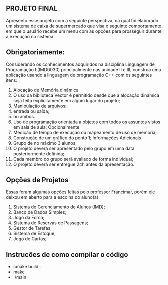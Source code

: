 ## PROJETO FINAL

Apresento esse projeto com a seguinte perspectiva, na qual foi elaborado um sistema de caixa de supermercado
que visa o seguinte comportamento, em que o usuário recebe um menu com as opções para prosseguir durante a execução no sistema.

## Obrigatoriamente:

Considerando os conhecimentos adquiridos na disciplina Linguagem de Programação I (IMD0030) principalmente nas unidade II e III, construa uma aplicação usando a linguagem de programação C++ com os seguintes itens:

1. Alocação de Memória dinâmica
1. O uso da biblioteca Vector é permitido desde que a alocação dinâmica seja feita
explicitamente em algum lugar do projeto;
2. Manipulação de arquivos:
1. entrada ou saída;
2. ou ambos.
3. Uso de programação orientada a objetos com todos os assuntos vistos em sala de aula;
Opcionalmente
1. Medição de tempo de execução ou mapeamento de uso de memória;
2. Construção de um gráfico do ponto 1;
Informações Adicionais
1. Grupo de no máximo 3 alunos;
2. O projeto deverá ser apresentado pelo grupo em uma data posteriormente definida;
3. Cada membro do grupo será avaliado de forma individual;
4. O projeto deverá ser entregue 24h antes da apresentação.

## Opções de Projetos

Essas foram algumas opções feitas pelo professor Francimar, porém ele deixou em aberto para a escolha do aluno(a)

1. Sistema de Gerenciamento de Alunos (IMD);
2. Banco de Dados Simples;
3. Jogo da Forca;
4. Sistema de Reservas de Passagens;
5. Gestor de Tarefas;
6. Sistema de Estoque;
7. Jogo de Cartas;

## Instrucões de como compilar o código

- cmake build .
- make
- ./main
